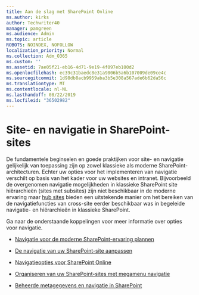 ```yaml
---
title: Aan de slag met SharePoint Online
ms.author: kirks
author: Techwriter40
manager: pamgreen
ms.audience: Admin
ms.topic: article
ROBOTS: NOINDEX, NOFOLLOW
localization_priority: Normal
ms.collection: Adm_O365
ms.custom: ''
ms.assetid: 7ae05f21-eb16-4d71-9e19-4f097eb100d2
ms.openlocfilehash: ec39c31baedc8e31a9806b5a6b107009de09ce4c
ms.sourcegitcommit: 1d98db8acb9959aba3b5e308a567ade6b62da56c
ms.translationtype: MT
ms.contentlocale: nl-NL
ms.lasthandoff: 08/22/2019
ms.locfileid: "36502982"
---
```

# <a name="site-and-page-navigation-in-sharepoint-sites"></a>Site- en navigatie in SharePoint-sites

De fundamentele beginselen en goede praktijken voor site- en navigatie gelijkelijk van toepassing zijn op zowel klassieke als moderne SharePoint-architecturen. Echter uw opties voor het implementeren van navigatie verschilt op basis van het kader voor uw websites en intranet. Bijvoorbeeld de overgenomen navigatie mogelijkheden in klassieke SharePoint site hiërarchieën (sites met subsites) zijn niet beschikbaar in de moderne ervaring maar [hub sites](https://support.office.com/article/fe26ae84-14b7-45b6-a6d1-948b3966427f) bieden een uitstekende manier om het bereiken van de navigatiefuncties van cross-site eerder beschikbaar was in begeleide navigatie- en hiërarchieën in klassieke SharePoint.

 Ga naar de onderstaande koppelingen voor meer informatie over opties voor navigatie.

 - [Navigatie voor de moderne SharePoint-ervaring plannen](https://docs.microsoft.com/sharepoint/plan-navigation-modern-experience)

- [De navigatie van uw SharePoint-site aanpassen](https://support.office.com/article/customize-the-navigation-on-your-sharepoint-site-3cd61ae7-a9ed-4e1e-bf6d-4655f0bf25ca)

- [Navigatieopties voor SharePoint Online](https://docs.microsoft.com/office365/enterprise/navigation-options-for-sharepoint-online)
 
- [Organiseren van uw SharePoint-sites met megamenu navigatie](https://techcommunity.microsoft.com/t5/Microsoft-SharePoint-Blog/Organize-your-SharePoint-sites-with-megamenu-navigation-and-new/ba-p/328068)

- [Beheerde metagegevens en navigatie in SharePoint](https://docs.microsoft.com/sharepoint/dev/general-development/managed-metadata-and-navigation-in-sharepoint)


